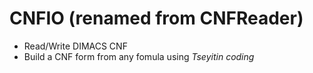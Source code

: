 CNFIO (renamed from CNFReader)
=========

 * Read/Write DIMACS CNF
 * Build a CNF form from any fomula using *Tseyitin coding*
